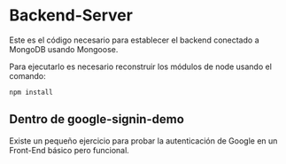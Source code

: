 # Backend-Server
Este es el código necesario para establecer el backend conectado a MongoDB usando Mongoose.

Para ejecutarlo es necesario reconstruir los módulos de node usando el comando: 

```
npm install
``` 

## Dentro de google-signin-demo
Existe un pequeño ejercicio para probar la autenticación de Google en un Front-End básico pero funcional.